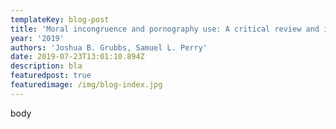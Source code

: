 ```yaml
---
templateKey: blog-post
title: 'Moral incongruence and pornography use: A critical review and integration.'
year: '2019'
authors: 'Joshua B. Grubbs, Samuel L. Perry'
date: 2019-07-23T13:01:10.894Z
description: bla
featuredpost: true
featuredimage: /img/blog-index.jpg
---
```

body
